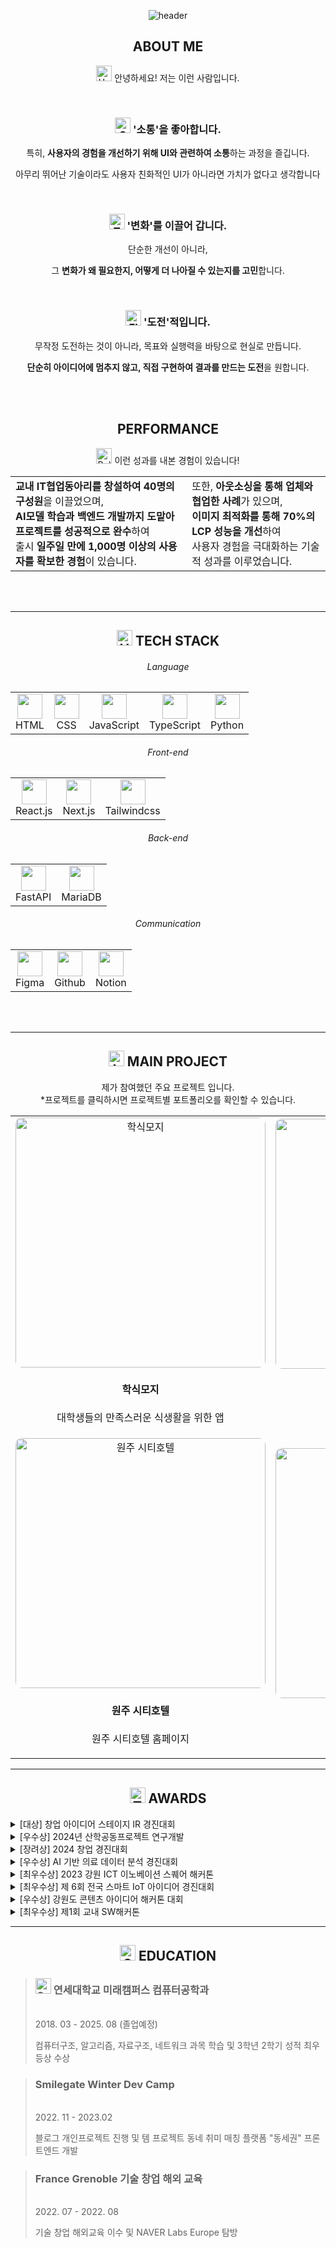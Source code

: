 
<div align="center">
  
![header](https://capsule-render.vercel.app/api?type=venom&color=timeGradient&height=500&text=소통과%20협업으로%20가치를%20만드는&desc=프론트엔드%20개발자%20우명규입니다&animation=fadeIn&fontSize=50&descSize=30)

</div>
<h2 align="center">ABOUT ME</h4>
<div align="center">
    <p align="center"><img src="https://raw.githubusercontent.com/Tarikul-Islam-Anik/Animated-Fluent-Emojis/master/Emojis/Hand%20gestures/Hand%20with%20Fingers%20Splayed%20Light%20Skin%20Tone.png" alt="Hand with Fingers Splayed Light Skin Tone" width="25" height="25" /> 안녕하세요! 저는 이런 사람입니다.</p>
    <br/>
    <div>
      <h3><img src="https://raw.githubusercontent.com/Tarikul-Islam-Anik/Animated-Fluent-Emojis/master/Emojis/Smilies/Smiling%20Face%20with%20Open%20Hands.png" alt="Smiling Face with Open Hands" width="25" height="25" /> '소통'을 좋아합니다.</h3>
      <div>
        <p>특히, <strong>사용자의 경험을 개선하기 위해 UI와 관련하여 소통</strong>하는 과정을 즐깁니다.</p>
        <p>아무리 뛰어난 기술이라도 사용자 친화적인 UI가 아니라면 가치가 없다고 생각합니다</p>
      </div>
    </div>
    <br/>
    <div>
      <h3><img src="https://raw.githubusercontent.com/Tarikul-Islam-Anik/Animated-Fluent-Emojis/master/Emojis/Smilies/Thinking%20Face.png" alt="Thinking Face" width="25" height="25" /> '변화'를 이끌어 갑니다.</h3>
      <div>
        <p>단순한 개선이 아니라,</p>
        <p>그 <strong>변화가 왜 필요한지, 어떻게 더 나아질 수 있는지를 고민</strong>합니다.</p>
      </div>
    </div>
    <br/>
    <div>
      <h3><img src="https://raw.githubusercontent.com/Tarikul-Islam-Anik/Animated-Fluent-Emojis/master/Emojis/Hand%20gestures/Flexed%20Biceps%20Light%20Skin%20Tone.png" alt="Flexed Biceps Light Skin Tone" width="25" height="25" /> '도전'적입니다.</h3>
      <div>
        <p>무작정 도전하는 것이 아니라, 목표와 실행력을 바탕으로 현실로 만듭니다.</p>
        <p><strong>단순히 아이디어에 멈추지 않고, 직접 구현하여 결과를 만드는 도전</strong>을 원합니다.</p>
      </div>
    </div>
  </div>
</div>

</br>
</br>

<h2 align="center">PERFORMANCE</h4>
<p align="center"><img src="https://raw.githubusercontent.com/Tarikul-Islam-Anik/Animated-Fluent-Emojis/master/Emojis/Activities/Bullseye.png" alt="Bullseye" width="25" height="25" /> 이런 성과를 내본 경험이 있습니다!</p>
<table align="center" width="100%">
  <tr>
    <td align="left">
      <strong>교내 IT협업동아리를 창설하여 40명의 구성원</strong>을 이끌었으며,<br/>
      <strong>AI모델 학습과 백엔드 개발까지 도맡아 프로젝트를 성공적으로 완수</strong>하여<br/>
      출시 <strong>일주일 만에 1,000명 이상의 사용자를 확보한 경험</strong>이 있습니다.
    </td>
    <td align="left">
      또한, <strong>아웃소싱을 통해 업체와 협업한 사례</strong>가 있으며,<br/>
      <strong>이미지 최적화를 통해 70%의 LCP 성능을 개선</strong>하여<br/>
      사용자 경험을 극대화하는 기술적 성과를 이루었습니다.
    </td>
  </tr>
</table>
</br>
</br>



---

<h2 align="center"><img src="https://raw.githubusercontent.com/Tarikul-Islam-Anik/Animated-Fluent-Emojis/master/Emojis/Objects/Hammer%20and%20Wrench.png" alt="Hammer and Wrench" width="25" height="25" /> TECH STACK</h2>
<div>
  <h6 align="center">Language</h6>
  <table align="center">
    <tr>
      <td align="center">
        <img src="https://skillicons.dev/icons?i=html" width="40" /><br>HTML
      </td>
      <td align="center">
        <img src="https://skillicons.dev/icons?i=css" width="40" /><br>CSS
      </td>
      <td align="center">
        <img src="https://skillicons.dev/icons?i=js" width="40" /><br>JavaScript
      </td>
      <td align="center">
        <img src="https://skillicons.dev/icons?i=ts" width="40" /><br>TypeScript
      </td>
      <td align="center">
        <img src="https://skillicons.dev/icons?i=python" width="40" /><br>Python
      </td>
    </tr>
  </table>
</div>

<div>
  <h6 align="center">Front-end</h6>
  <table align="center">
    <tr>
      <td align="center">
        <img src="https://raw.githubusercontent.com/marwin1991/profile-technology-icons/refs/heads/main/icons/react.png" width="40" /><br>React.js
      </td>
      <td align="center">
        <img src="https://raw.githubusercontent.com/marwin1991/profile-technology-icons/refs/heads/main/icons/next_js.png" width="40" /><br>Next.js
      </td>
      <td align="center">
        <img src="https://raw.githubusercontent.com/marwin1991/profile-technology-icons/refs/heads/main/icons/tailwind_css.png" width="40" /><br>Tailwindcss
      </td>
    </tr>
  </table>
</div>

<div>
  <h6 align="center">Back-end</h6>
  <table align="center">
    <tr>
      <td align="center">
        <img src="https://skillicons.dev/icons?i=fastapi" width="40" /><br>FastAPI
      </td>
      <td align="center">
        <img width="40" src="https://raw.githubusercontent.com/marwin1991/profile-technology-icons/refs/heads/main/icons/mariadb.png" width="40"/><br>MariaDB
      </td>
    </tr>
  </table>
</div>


<div>
  <h6 align="center">Communication</h6>
  <table align="center">
    <tr>
      <td align="center">
        <img src="https://skillicons.dev/icons?i=figma" width="40" /><br>Figma
      </td>
      <td align="center">
        <img src="https://skillicons.dev/icons?i=github" width="40" /><br>Github
      </td>
      <td align="center">
        <img src="https://skillicons.dev/icons?i=notion" width="40" /><br>Notion
      </td>
    </tr>
  </table>
</div>

</br>
</br>

---

<h2 align="center"><img src="https://raw.githubusercontent.com/Tarikul-Islam-Anik/Animated-Fluent-Emojis/master/Emojis/Objects/Laptop.png" alt="Laptop" width="25" height="25" /> MAIN PROJECT</h4>
<p align="center" style="margin:0px;">제가 참여했던 주요 프로젝트 입니다.</p>
<p align="center" style="margin:0px;">*프로젝트를 클릭하시면 프로젝트별 포트폴리오를 확인할 수 있습니다.</p>
<table align="center">
  <tr>
    <td align="center">
      <a href="https://myeonggyu-portfolio-bucket.s3.ap-southeast-2.amazonaws.com/Haksikmoji.pdf">
        <img width="400" alt="학식모지" src="https://github.com/user-attachments/assets/00968c4e-c994-45fa-8a07-86c6a3cce485" style="border-radius:10px;" />
      </a>
      <h4>학식모지</h4>
      <p>대학생들의 만족스러운 식생활을 위한 앱</p>
    </td>
    <td align="center">
      <a href="https://myeonggyu-portfolio-bucket.s3.ap-southeast-2.amazonaws.com/Flanning.pdf">
        <img width="400" alt="Flanning" src="https://github.com/user-attachments/assets/caff0ebd-9e86-443a-8945-af8ffc88b647" style="border-radius:10px;" />
      </a>
      <h4>Flanning</h4>
      <p>실시간 공동 여행 플래닝 앱</p>
    </td>
  </tr>
  <tr>
    <td align="center">
      <a href="https://myeonggyu-portfolio-bucket.s3.ap-southeast-2.amazonaws.com/Wonju-CITI.pdf">
        <img width="400" alt="원주 시티호텔" src="https://github.com/user-attachments/assets/ff3b07f9-da13-433f-b7e5-31156d187ea6" style="border-radius:10px;" />
      </a>
      <h4>원주 시티호텔</h4>
      <p>원주 시티호텔 홈페이지</p>
    </td>
    <td align="center">
      <a href="https://myeonggyu-portfolio-bucket.s3.ap-southeast-2.amazonaws.com/DO-IT.pdf">
        <img width="400" alt="DO IT" src="https://github.com/user-attachments/assets/e1d369da-63b4-4bfa-88c9-7d3e51ba1136" style="border-radius:10px;" />
      </a>
      <h4 style="margin:0px;">DO IT</h4>
      <p>교내 IT 협업 동아리 홈페이지</p>
    </td>
  </tr>
</table>

---

<h2 align="center"><img src="https://raw.githubusercontent.com/Tarikul-Islam-Anik/Animated-Fluent-Emojis/master/Emojis/Activities/Trophy.png" alt="Trophy" width="25" height="25" /> AWARDS</h4>

<details>
  <summary>[대상] 창업 아이디어 스테이지 IR 경진대회</summary>
  
  * DATE : 2025. 01. 16
  * THEME : 낙후된 지방 소개 재학생들의 불만족스러운 식사 경험을 향상시키기 위한 "학식모지" 서비스 개발 및 발표
  * ROLE : 학식모지 앱 백엔드 개발 및 식생활 플랫폼 경쟁사 차별점 분석
</details>
<details>
  <summary>[우수상] 2024년 산학공동프로젝트 연구개발</summary>

  * DATE : 2024. 11. 19
  * THEME : 주식회사 엠에스플릭스 기업과 산학 협약을 맺어 사이트 개발
  * ROLE : 프론트엔드 개발 및 관리자 페이지를 통한 사이트 이미지 순서 편집 기능 구현
</details>
<details>
  <summary>[장려상] 2024 창업 경진대회</summary>

  * DATE : 2024. 06. 01
  * THEME : 초기비용 5만원을 통해 수익화를 실현하는 경진대회
  * ROLE : 학교 축제에서 달고나를 직접 만들어 판매하여 총 102,570원의 수익을 실현
</details>
<details>
  <summary>[우수상] AI 기반 의료 데이터 분석 경진대회</summary>

  * DATE : 2024. 04. 02
  * THEME : LLM을 활용한 3대 만성 질환 데이터 분석 경진대회
  * ROLE : Power BI를 활용한 데이터 시각화 및 분석
</details>
<details>
  <summary>[최우수상] 2023 강원 ICT 이노베이션 스퀘어 해커톤</summary>

  * DATE : 2023. 11. 14
  * THEME : 양양 관광데이터를 활용한 데이터 분석 및 아이디어 기획 경진대회
  * ROLE : Power BI를 활용한 데이터 시각화 및 양양군의 폐교를 활용한 관광 범위 확대 방안 기획
</details>
<details>
  <summary>[최우수상] 제 6회 전국 스마트 IoT 아이디어 경진대회</summary>

  * DATE : 2023. 08. 30
  * THEME : ChatGPT API를 활용한 감정다이어리 "MARU" 앱서비스 기획
  * ROLE : 서비스 기획 및 UI 프로토타입 제작
</details>
<details>
  <summary>[우수상] 강원도 콘텐츠 아이디어 해커톤 대회</summary>

  * DATE : 2022. 05. 25
  * THEME : 공유형 메타버스 Farm 서비스 기획
  * ROLE : 아이디어 기획 및 PPT 제작
</details>
<details>
  <summary>[최우수상] 제1회 교내 SW해커톤</summary>

  * DATE : 2021. 11. 08
  * THEME : 개방 의료데이터를 활용한 "건강설문 기반 질병 예측 웹서비스" 개발 및 발표
  * ROLE : UI디자인 및 웹서비스 개발 총괄
</details>



---

<h2 align="center"><img src="https://raw.githubusercontent.com/Tarikul-Islam-Anik/Animated-Fluent-Emojis/master/Emojis/Objects/Open%20Book.png" alt="Open Book" width="25" height="25" /> EDUCATION</h4>

> <h3><img src="https://raw.githubusercontent.com/Tarikul-Islam-Anik/Animated-Fluent-Emojis/master/Emojis/Objects/Graduation%20Cap.png" alt="Graduation Cap" width="25" height="25" /> 연세대학교 미래캠퍼스 컴퓨터공학과</h3><br/>
> 2018. 03 - 2025. 08 (졸업예정)
>
> 컴퓨터구조, 알고리즘, 자료구조, 네트워크 과목 학습 및 3학년 2학기 성적 최우등상 수상

> <h3>Smilegate Winter Dev Camp</h3><br/>
> 2022. 11 - 2023.02
>
> 블로그 개인프로젝트 진행 및 템 프로젝트 동네 취미 매칭 플랫폼 "동세권" 프론트엔드 개발

> <h3>France Grenoble 기술 창업 해외 교육</h3><br/>
> 2022. 07 - 2022. 08
>
> 기술 창업 해외교육 이수 및 NAVER Labs Europe 탐방
